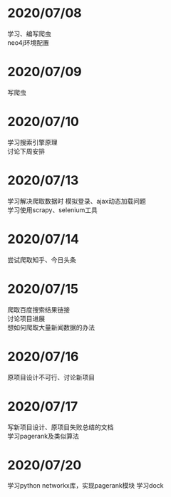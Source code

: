 # 2020/07/08
学习、编写爬虫  
neo4j环境配置
# 2020/07/09
写爬虫

# 2020/07/10
学习搜索引擎原理  
讨论下周安排

# 2020/07/13
学习解决爬取数据时 模拟登录、ajax动态加载问题  
学习使用scrapy、selenium工具  

# 2020/07/14
尝试爬取知乎、今日头条

# 2020/07/15
爬取百度搜索结果链接  
讨论项目进展  
想如何爬取大量新闻数据的办法  

# 2020/07/16
原项目设计不可行、讨论新项目

# 2020/07/17  
写新项目设计、原项目失败总结的文档  
学习pagerank及类似算法

# 2020/07/20  
学习python networkx库，实现pagerank模块
学习dock
